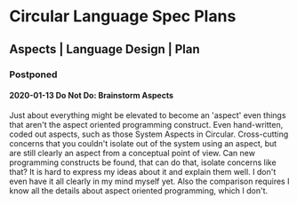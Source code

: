 Circular Language Spec Plans
============================

Aspects | Language Design | Plan
--------------------------------

### Postponed

#### 2020-01-13 Do Not Do: Brainstorm Aspects

Just about everything might be elevated to become an 'aspect' even things that aren't the aspect oriented programming construct. Even hand-written, coded out aspects, such as those System Aspects in Circular. Cross-cutting concerns that you couldn't isolate out of the system using an aspect, but are still clearly an aspect from a conceptual point of view. Can new programming constructs be found, that can do that, isolate concerns like that? It is hard to express my ideas about it and explain them well. I don't even have it all clearly in my mind myself yet. Also the comparison requires I know all the details about aspect oriented programming, which I don't.